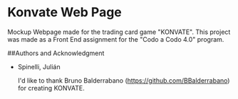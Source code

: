 # Konvate Web Page
 Mockup Webpage made for the trading card game "KONVATE". This project was made as a Front End assignment for the "Codo a Codo 4.0" program.
 
 ##Authors and Acknowledgment
- Spinelli, Julián
  
  I'd like to thank Bruno Balderrabano (https://github.com/BBalderrabano) for creating KONVATE.

